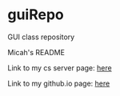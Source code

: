# guiRepo
GUI class repository

Micah's README

Link to my cs server page: [here](https://cs.uml.edu/~mmperkin)

Link to my github.io page: [here](https://mpsoftwarenstuff.github.io/guiRepo/)
